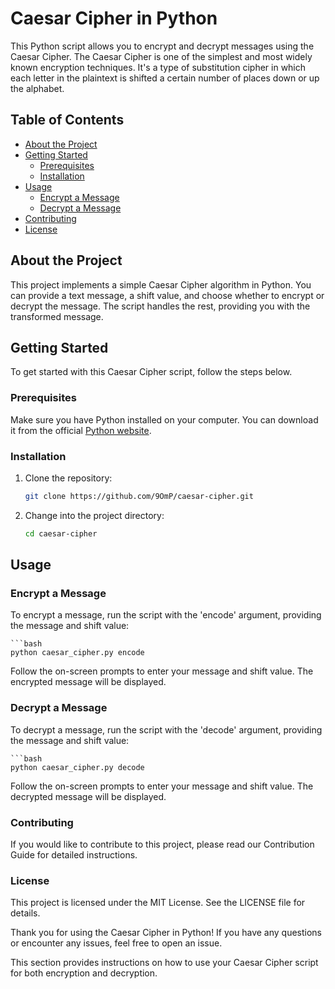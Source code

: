 # Caesar Cipher in Python

This Python script allows you to encrypt and decrypt messages using the Caesar Cipher. The Caesar Cipher is one of the simplest and most widely known encryption techniques. It's a type of substitution cipher in which each letter in the plaintext is shifted a certain number of places down or up the alphabet.

## Table of Contents

- [About the Project](#about-the-project)
- [Getting Started](#getting-started)
  - [Prerequisites](#prerequisites)
  - [Installation](#installation)
- [Usage](#usage)
  - [Encrypt a Message](#encrypt-a-message)
  - [Decrypt a Message](#decrypt-a-message)
- [Contributing](#contributing)
- [License](#license)

## About the Project

This project implements a simple Caesar Cipher algorithm in Python. You can provide a text message, a shift value, and choose whether to encrypt or decrypt the message. The script handles the rest, providing you with the transformed message.

## Getting Started

To get started with this Caesar Cipher script, follow the steps below.

### Prerequisites

Make sure you have Python installed on your computer. You can download it from the official [Python website](https://www.python.org/downloads/).

### Installation

1. Clone the repository:

   ```bash
   git clone https://github.com/9OmP/caesar-cipher.git
   
2. Change into the project directory:
   ```bash
   cd caesar-cipher

## Usage

### Encrypt a Message

To encrypt a message, run the script with the 'encode' argument, providing the message and shift value:

    ```bash
    python caesar_cipher.py encode
    
Follow the on-screen prompts to enter your message and shift value. The encrypted message will be displayed.

### Decrypt a Message
To decrypt a message, run the script with the 'decode' argument, providing the message and shift value:

    ```bash
    python caesar_cipher.py decode
    
Follow the on-screen prompts to enter your message and shift value. The decrypted message will be displayed.

### Contributing
If you would like to contribute to this project, please read our Contribution Guide for detailed instructions.

### License
This project is licensed under the MIT License. See the LICENSE file for details.

Thank you for using the Caesar Cipher in Python! If you have any questions or encounter any issues, feel free to open an issue.

This section provides instructions on how to use your Caesar Cipher script for both encryption and decryption.




